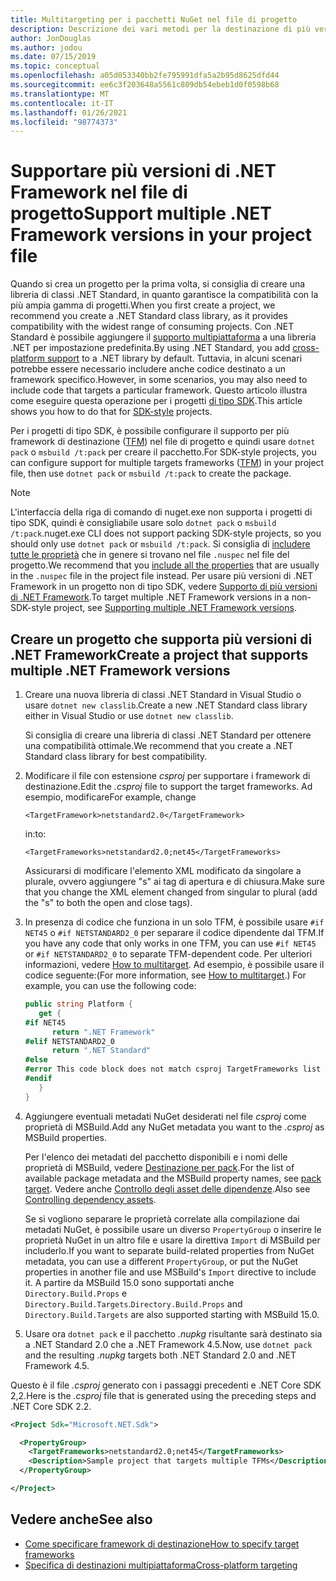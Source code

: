 ```yaml
---
title: Multitargeting per i pacchetti NuGet nel file di progetto
description: Descrizione dei vari metodi per la destinazione di più versioni .NET Framework dall'interno di un singolo pacchetto NuGet nel file di progetto.
author: JonDouglas
ms.author: jodou
ms.date: 07/15/2019
ms.topic: conceptual
ms.openlocfilehash: a05d053340bb2fe795991dfa5a2b95d8625dfd44
ms.sourcegitcommit: ee6c3f203648a5561c809db54ebeb1d0f0598b68
ms.translationtype: MT
ms.contentlocale: it-IT
ms.lasthandoff: 01/26/2021
ms.locfileid: "98774373"
---
```

# <a name="support-multiple-net-framework-versions-in-your-project-file"></a><span data-ttu-id="15c4d-103">Supportare più versioni di .NET Framework nel file di progetto</span><span class="sxs-lookup"><span data-stu-id="15c4d-103">Support multiple .NET Framework versions in your project file</span></span>

<span data-ttu-id="15c4d-104">Quando si crea un progetto per la prima volta, si consiglia di creare una libreria di classi .NET Standard, in quanto garantisce la compatibilità con la più ampia gamma di progetti.</span><span class="sxs-lookup"><span data-stu-id="15c4d-104">When you first create a project, we recommend you create a .NET Standard class library, as it provides compatibility with the widest range of consuming projects.</span></span> <span data-ttu-id="15c4d-105">Con .NET Standard è possibile aggiungere il [supporto multipiattaforma](/dotnet/standard/library-guidance/cross-platform-targeting) a una libreria .NET per impostazione predefinita.</span><span class="sxs-lookup"><span data-stu-id="15c4d-105">By using .NET Standard, you add [cross-platform support](/dotnet/standard/library-guidance/cross-platform-targeting) to a .NET library by default.</span></span> <span data-ttu-id="15c4d-106">Tuttavia, in alcuni scenari potrebbe essere necessario includere anche codice destinato a un framework specifico.</span><span class="sxs-lookup"><span data-stu-id="15c4d-106">However, in some scenarios, you may also need to include code that targets a particular framework.</span></span> <span data-ttu-id="15c4d-107">Questo articolo illustra come eseguire questa operazione per i progetti [di tipo SDK](../resources/check-project-format.md).</span><span class="sxs-lookup"><span data-stu-id="15c4d-107">This article shows you how to do that for [SDK-style](../resources/check-project-format.md) projects.</span></span>

<span data-ttu-id="15c4d-108">Per i progetti di tipo SDK, è possibile configurare il supporto per più framework di destinazione ([TFM](/dotnet/standard/frameworks)) nel file di progetto e quindi usare `dotnet pack` o `msbuild /t:pack` per creare il pacchetto.</span><span class="sxs-lookup"><span data-stu-id="15c4d-108">For SDK-style projects, you can configure support for multiple targets frameworks ([TFM](/dotnet/standard/frameworks)) in your project file, then use `dotnet pack` or `msbuild /t:pack` to create the package.</span></span>

> [!NOTE]
> <span data-ttu-id="15c4d-109">L'interfaccia della riga di comando di nuget.exe non supporta i progetti di tipo SDK, quindi è consigliabile usare solo `dotnet pack` o `msbuild /t:pack`.</span><span class="sxs-lookup"><span data-stu-id="15c4d-109">nuget.exe CLI does not support packing SDK-style projects, so you should only use `dotnet pack` or `msbuild /t:pack`.</span></span> <span data-ttu-id="15c4d-110">Si consiglia di [includere tutte le proprietà](../reference/msbuild-targets.md#pack-target) che in genere si trovano nel file `.nuspec` nel file del progetto.</span><span class="sxs-lookup"><span data-stu-id="15c4d-110">We recommend that you [include all the properties](../reference/msbuild-targets.md#pack-target) that are usually in the `.nuspec` file in the project file instead.</span></span> <span data-ttu-id="15c4d-111">Per usare più versioni di .NET Framework in un progetto non di tipo SDK, vedere [Supporto di più versioni di .NET Framework](supporting-multiple-target-frameworks.md).</span><span class="sxs-lookup"><span data-stu-id="15c4d-111">To target multiple .NET Framework versions in a non-SDK-style project, see [Supporting multiple .NET Framework versions](supporting-multiple-target-frameworks.md).</span></span>

## <a name="create-a-project-that-supports-multiple-net-framework-versions"></a><span data-ttu-id="15c4d-112">Creare un progetto che supporta più versioni di .NET Framework</span><span class="sxs-lookup"><span data-stu-id="15c4d-112">Create a project that supports multiple .NET Framework versions</span></span>

1. <span data-ttu-id="15c4d-113">Creare una nuova libreria di classi .NET Standard in Visual Studio o usare `dotnet new classlib`.</span><span class="sxs-lookup"><span data-stu-id="15c4d-113">Create a new .NET Standard class library either in Visual Studio or use `dotnet new classlib`.</span></span>

   <span data-ttu-id="15c4d-114">Si consiglia di creare una libreria di classi .NET Standard per ottenere una compatibilità ottimale.</span><span class="sxs-lookup"><span data-stu-id="15c4d-114">We recommend that you create a .NET Standard class library for best compatibility.</span></span>

2. <span data-ttu-id="15c4d-115">Modificare il file con estensione *csproj* per supportare i framework di destinazione.</span><span class="sxs-lookup"><span data-stu-id="15c4d-115">Edit the *.csproj* file to support the target frameworks.</span></span> <span data-ttu-id="15c4d-116">Ad esempio, modificare</span><span class="sxs-lookup"><span data-stu-id="15c4d-116">For example, change</span></span>
   
   `<TargetFramework>netstandard2.0</TargetFramework>`
   
   <span data-ttu-id="15c4d-117">in:</span><span class="sxs-lookup"><span data-stu-id="15c4d-117">to:</span></span>
   
   `<TargetFrameworks>netstandard2.0;net45</TargetFrameworks>`

   <span data-ttu-id="15c4d-118">Assicurarsi di modificare l'elemento XML modificato da singolare a plurale, ovvero aggiungere "s" ai tag di apertura e di chiusura.</span><span class="sxs-lookup"><span data-stu-id="15c4d-118">Make sure that you change the XML element changed from singular to plural (add the "s" to both the open and close tags).</span></span>

3. <span data-ttu-id="15c4d-119">In presenza di codice che funziona in un solo TFM, è possibile usare `#if NET45` o `#if NETSTANDARD2_0` per separare il codice dipendente dal TFM.</span><span class="sxs-lookup"><span data-stu-id="15c4d-119">If you have any code that only works in one TFM, you can use `#if NET45` or `#if NETSTANDARD2_0` to separate TFM-dependent code.</span></span> <span data-ttu-id="15c4d-120">Per ulteriori informazioni, vedere [How to multitarget](/dotnet/core/tutorials/libraries#how-to-multitarget). Ad esempio, è possibile usare il codice seguente:</span><span class="sxs-lookup"><span data-stu-id="15c4d-120">(For more information, see [How to multitarget](/dotnet/core/tutorials/libraries#how-to-multitarget).) For example, you can use the following code:</span></span>

   ```csharp
   public string Platform {
      get {
   #if NET45
         return ".NET Framework"
   #elif NETSTANDARD2_0
         return ".NET Standard"
   #else
   #error This code block does not match csproj TargetFrameworks list
   #endif
      }
   }
   ```

4. <span data-ttu-id="15c4d-121">Aggiungere eventuali metadati NuGet desiderati nel file *csproj* come proprietà di MSBuild.</span><span class="sxs-lookup"><span data-stu-id="15c4d-121">Add any NuGet metadata you want to the *.csproj* as MSBuild properties.</span></span>

   <span data-ttu-id="15c4d-122">Per l'elenco dei metadati del pacchetto disponibili e i nomi delle proprietà di MSBuild, vedere [Destinazione per pack](../reference/msbuild-targets.md#pack-target).</span><span class="sxs-lookup"><span data-stu-id="15c4d-122">For the list of available package metadata and the MSBuild property names, see [pack target](../reference/msbuild-targets.md#pack-target).</span></span> <span data-ttu-id="15c4d-123">Vedere anche [Controllo degli asset delle dipendenze](../consume-packages/package-references-in-project-files.md#controlling-dependency-assets).</span><span class="sxs-lookup"><span data-stu-id="15c4d-123">Also see [Controlling dependency assets](../consume-packages/package-references-in-project-files.md#controlling-dependency-assets).</span></span>

   <span data-ttu-id="15c4d-124">Se si vogliono separare le proprietà correlate alla compilazione dai metadati NuGet, è possibile usare un diverso `PropertyGroup` o inserire le proprietà NuGet in un altro file e usare la direttiva `Import` di MSBuild per includerlo.</span><span class="sxs-lookup"><span data-stu-id="15c4d-124">If you want to separate build-related properties from NuGet metadata, you can use a different `PropertyGroup`, or put the NuGet properties in another file and use MSBuild's `Import` directive to include it.</span></span> <span data-ttu-id="15c4d-125">A partire da MSBuild 15.0 sono supportati anche `Directory.Build.Props` e `Directory.Build.Targets`.</span><span class="sxs-lookup"><span data-stu-id="15c4d-125">`Directory.Build.Props` and `Directory.Build.Targets` are also supported starting with MSBuild 15.0.</span></span>

5. <span data-ttu-id="15c4d-126">Usare ora `dotnet pack` e il pacchetto *.nupkg* risultante sarà destinato sia a .NET Standard 2.0 che a .NET Framework 4.5.</span><span class="sxs-lookup"><span data-stu-id="15c4d-126">Now, use `dotnet pack` and the resulting *.nupkg* targets both .NET Standard 2.0 and .NET Framework 4.5.</span></span>

<span data-ttu-id="15c4d-127">Questo è il file *.csproj* generato con i passaggi precedenti e .NET Core SDK 2,2.</span><span class="sxs-lookup"><span data-stu-id="15c4d-127">Here is the *.csproj* file that is generated using the preceding steps and .NET Core SDK 2.2.</span></span>

```xml
<Project Sdk="Microsoft.NET.Sdk">

  <PropertyGroup>
    <TargetFrameworks>netstandard2.0;net45</TargetFrameworks>
    <Description>Sample project that targets multiple TFMs</Description>
  </PropertyGroup>

</Project>
```

## <a name="see-also"></a><span data-ttu-id="15c4d-128">Vedere anche</span><span class="sxs-lookup"><span data-stu-id="15c4d-128">See also</span></span>

* [<span data-ttu-id="15c4d-129">Come specificare framework di destinazione</span><span class="sxs-lookup"><span data-stu-id="15c4d-129">How to specify target frameworks</span></span>](/dotnet/standard/frameworks#how-to-specify-target-frameworks)
* [<span data-ttu-id="15c4d-130">Specifica di destinazioni multipiattaforma</span><span class="sxs-lookup"><span data-stu-id="15c4d-130">Cross-platform targeting</span></span>](/dotnet/standard/library-guidance/cross-platform-targeting)
